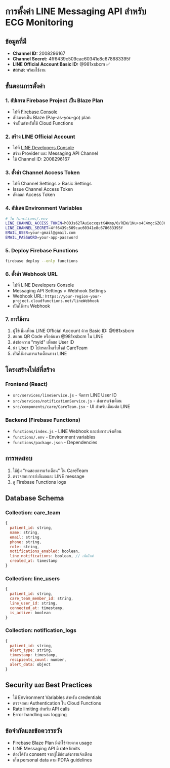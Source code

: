 # การตั้งค่า LINE Messaging API สำหรับ ECG Monitoring

## ข้อมูลที่มี
- **Channel ID:** 2008296167
- **Channel Secret:** 4ff6439c509cac60341e8c678683395f
- **LINE Official Account Basic ID:** @981xsbcm ✅
- **สถานะ:** พร้อมใช้งาน

## ขั้นตอนการตั้งค่า

### 1. อัปเกรด Firebase Project เป็น Blaze Plan
- ไปที่ [Firebase Console](https://console.firebase.google.com/project/ecg-monitor-f1fcb/usage/details)
- อัปเกรดเป็น Blaze (Pay-as-you-go) plan
- จำเป็นสำหรับใช้ Cloud Functions

### 2. สร้าง LINE Official Account
- ไปที่ [LINE Developers Console](https://developers.line.biz/)
- สร้าง Provider และ Messaging API Channel
- ใช้ Channel ID: 2008296167

### 3. ตั้งค่า Channel Access Token
- ไปที่ Channel Settings > Basic Settings
- Issue Channel Access Token
- คัดลอก Access Token

### 4. อัปเดต Environment Variables
```bash
# ใน functions/.env
LINE_CHANNEL_ACCESS_TOKEN=hODJs62TAuiecxqstK4Kmp/0/REW/1Nu+x4C4mgcGZOJ0b4ZrUQe4xI1Ncjc5hHbb7LzDLHTOJbEQh6OMgILdBS5rdiUZiErcdd06pEzvBlWjnw/QqFgeGpsE9Pu+jQCKSPFRmGHBtz4y21w6oO6IQdB04t89/1O/w1cDnyilFU=
LINE_CHANNEL_SECRET=4ff6439c509cac60341e8c678683395f
EMAIL_USER=your-gmail@gmail.com
EMAIL_PASSWORD=your-app-password
```

### 5. Deploy Firebase Functions
```bash
firebase deploy --only functions
```

### 6. ตั้งค่า Webhook URL
- ไปที่ LINE Developers Console
- Messaging API Settings > Webhook Settings
- Webhook URL: `https://your-region-your-project.cloudfunctions.net/lineWebhook`
- เปิดใช้งาน Webhook

### 7. การใช้งาน
1. ผู้ใช้เพิ่มเพื่อน LINE Official Account ด้วย Basic ID: @981xsbcm
2. สแกน QR Code หรือค้นหา @981xsbcm ใน LINE
3. ส่งข้อความ "myid" เพื่อขอ User ID
4. นำ User ID ไปกรอกในเว็บไซต์ CareTeam
5. เปิดใช้งานการแจ้งเตือนทาง LINE

## โครงสร้างไฟล์ที่สร้าง

### Frontend (React)
- `src/services/lineService.js` - จัดการ LINE User ID
- `src/services/notificationService.js` - ส่งการแจ้งเตือน
- `src/components/care/CareTeam.jsx` - UI สำหรับเชื่อมต่อ LINE

### Backend (Firebase Functions)
- `functions/index.js` - LINE Webhook และส่งการแจ้งเตือน
- `functions/.env` - Environment variables
- `functions/package.json` - Dependencies

## การทดสอบ
1. ใช้ปุ่ม "ทดสอบการแจ้งเตือน" ใน CareTeam
2. ตรวจสอบการส่งอีเมลและ LINE message
3. ดู Firebase Functions logs

## Database Schema

### Collection: care_team
```javascript
{
  patient_id: string,
  name: string,
  email: string,
  phone: string,
  role: string,
  notifications_enabled: boolean,
  line_notifications: boolean, // เพิ่มใหม่
  created_at: timestamp
}
```

### Collection: line_users
```javascript
{
  patient_id: string,
  care_team_member_id: string,
  line_user_id: string,
  connected_at: timestamp,
  is_active: boolean
}
```

### Collection: notification_logs
```javascript
{
  patient_id: string,
  alert_type: string,
  timestamp: timestamp,
  recipients_count: number,
  alert_data: object
}
```

## Security และ Best Practices
- ใช้ Environment Variables สำหรับ credentials
- ตรวจสอบ Authentication ใน Cloud Functions
- Rate limiting สำหรับ API calls
- Error handling และ logging

## ข้อจำกัดและข้อควรระวัง
- Firebase Blaze Plan มีค่าใช้จ่ายตาม usage
- LINE Messaging API มี rate limits
- ต้องได้รับ consent จากผู้ใช้ก่อนส่งการแจ้งเตือน
- เก็บ personal data ตาม PDPA guidelines